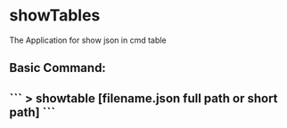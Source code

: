 # showTables

The Application for show json in cmd table

<h2>Basic Command:<h2>
```
> showtable [filename.json full path or short path]
```


